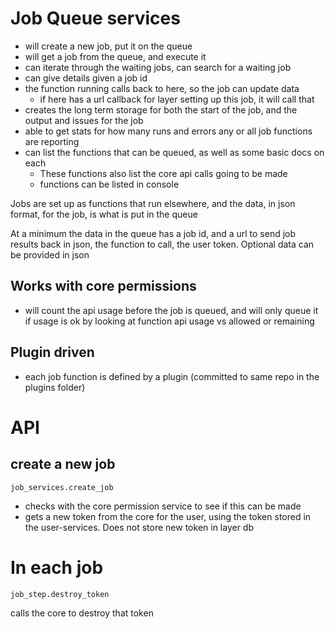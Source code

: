 # Job Queue services

* will create a new job, put it on the queue
* will get a job from the queue, and execute it
* can iterate through the waiting jobs, can search for a waiting job
* can give details given a job id
* the function running calls back to here, so the job can update data
  * if here has a url callback for layer setting up this job, it will call that
* creates the long term storage for both the start of the job, and the output and issues for the job
* able to get stats for how many runs and errors any or all job functions are reporting
* can list the functions that can be queued, as well as some basic docs on each
  * These functions also list the core api calls going to be made 
  * functions can be listed in console

Jobs are set up as functions that run elsewhere, and the data, in json format, for the job, is what is put in the queue

At a minimum the data in the queue has a job id, and a url to send job results back in json, the function to call, the user token.
Optional data can be provided in json

## Works with core permissions

* will count the api usage before the job is queued, and will only queue it if usage is ok by looking at function api usage vs allowed or remaining

## Plugin driven

* each job function is defined by a plugin (committed to same repo in the plugins folder)

# API

## create a new job
    job_services.create_job
  * checks with the core permission service to see if this can be made
  * gets a new token from the core for the user, using the token stored in the user-services. Does not store new token in layer db


# In each job
    job_step.destroy_token
  calls the core to destroy that token
